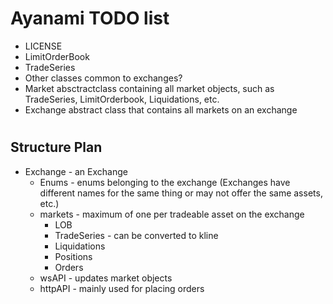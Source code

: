 # Ayanami TODO list

* LICENSE
* LimitOrderBook
* TradeSeries
* Other classes common to exchanges?
* Market absctractclass containing all market objects, such as TradeSeries, LimitOrderbook, Liquidations, etc.
* Exchange abstract class that contains all markets on an exchange

#
## Structure Plan

* Exchange - an Exchange 
    * Enums - enums belonging to the exchange (Exchanges have different names for the same thing or may not offer the same assets, etc.)
    * markets - maximum of one per tradeable asset on the exchange
        * LOB
        * TradeSeries - can be converted to kline
        * Liquidations
        * Positions
        * Orders
    * wsAPI - updates market objects
    * httpAPI - mainly used for placing orders